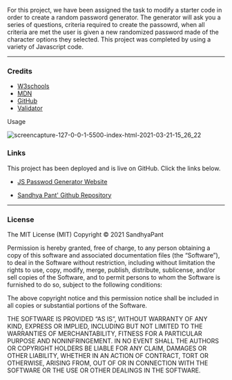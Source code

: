 For this project, we have been assigned the task to modify a starter code in order to create a random password generator. The generator will ask you a series of questions, criteria required to create the passowrd, when all criteria are met the user is given a new randomized password made of the character options they selected. This project was completed by using a variety of Javascript code.


***
### __Credits__

- [W3schools](https://www.w3schools.com/)
- [MDN](https://developer.mozilla.org/en-US/docs/Web/CSS/CSS_Selectors)
- [GitHub](https://coding-boot-camp.github.io/full-stack/github/professional-readme-guide)
- [Validator](https://validator.w3.org/)


Usage

![screencapture-127-0-0-1-5500-index-html-2021-03-21-15_26_22](https://user-images.githubusercontent.com/79482141/111918779-2575c980-8a5d-11eb-85bc-26c9513bc80f.png)



### __Links__

This project has been deployed and is live on GitHub. Click the links below.

- [JS Passwod Generator Website](http://127.0.0.1:5500/index.html) 


 - [Sandhya Pant' Github Repository](https://github.com/spant179/Generator-password-)





***
### __License__

The MIT License (MIT)
Copyright © 2021 SandhyaPant

Permission is hereby granted, free of charge, to any person obtaining a copy of this software and associated documentation files (the “Software”), to deal in the Software without restriction, including without limitation the rights to use, copy, modify, merge, publish, distribute, sublicense, and/or sell copies of the Software, and to permit persons to whom the Software is furnished to do so, subject to the following conditions:

The above copyright notice and this permission notice shall be included in all copies or substantial portions of the Software.

THE SOFTWARE IS PROVIDED “AS IS”, WITHOUT WARRANTY OF ANY KIND, EXPRESS OR IMPLIED, INCLUDING BUT NOT LIMITED TO THE WARRANTIES OF MERCHANTABILITY, FITNESS FOR A PARTICULAR PURPOSE AND NONINFRINGEMENT. IN NO EVENT SHALL THE AUTHORS OR COPYRIGHT HOLDERS BE LIABLE FOR ANY CLAIM, DAMAGES OR OTHER LIABILITY, WHETHER IN AN ACTION OF CONTRACT, TORT OR OTHERWISE, ARISING FROM, OUT OF OR IN CONNECTION WITH THE SOFTWARE OR THE USE OR OTHER DEALINGS IN THE SOFTWARE.
